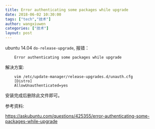 ```yaml
---
title: Error authenticating some packages while upgrade
date: 2018-06-02 10:30:00
tags: ["tech","技术"]
author: wangxiuwen
categories: ["技术"]
layout: post
---
```


ubuntu 14.04 `do-release-upgrade`, 报错：

```
	Error authenticating some packages while upgrade
```

解决方案:

```
	vim /etc/update-manager/release-upgrades.d/unauth.cfg
	[Distro]
	AllowUnauthenticated=yes
```

安装完成后删除此文件即可。


参考资料:

<https://askubuntu.com/questions/425355/error-authenticating-some-packages-while-upgrade>